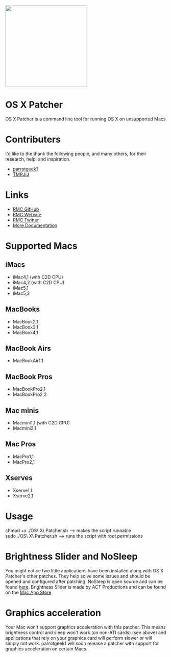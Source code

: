 <img src="https://github.com/rmc-team/osx-patcher/raw/master/MacBook.png" width="256">

# OS X Patcher
OS X Patcher is a command line tool for running OS X on unsupported Macs

# Contributers
I'd like to the thank the following people, and many others, for their research, help, and inspiration.
- [parrotgeek1](https://forums.macrumors.com/members/1033441/)
- [TMRJIJ](https://forums.macrumors.com/members/tmrjij.878094/)

# Links
- [RMC GitHub](https://github.com/rmc-team)
- [RMC Website](https://www.rmc-team.ch/)
- [RMC Twitter](https://twitter.com/_rmcteam)
- [More Documentation](https://www.rmc-team.ch/osx-patcher)

# Supported Macs
## iMacs
-   iMac4,1 (with C2D CPU)
-   iMac4,2 (with C2D CPU)
-   iMac5,1
-   iMac5,2
## MacBooks
-   MacBook2,1
-   MacBook3,1
-   MacBook4,1
## MacBook Airs
-   MacBookAir1,1
## MacBook Pros
-   MacBookPro2,1
-   MacBookPro2,2
## Mac minis
-   Macmini1,1 (with C2D CPU)
-   Macmini2,1
## Mac Pros
-   MacPro1,1
-   MacPro2,1
## Xserves
-   Xserve1,1
-   Xserve2,1

# Usage
chmod +x ./OS\ X\ Patcher.sh —> makes the script runnable  
sudo ./OS\ X\ Patcher.sh —> runs the script with root permissions  

# Brightness Slider and NoSleep
You might notice two little applications have been installed along with OS X Patcher's other patches. They help solve some issues and should be opened and configured after patching. NoSleep is open source and can be found [here](https://github.com/integralpro/nosleep). Brightness Slider is made by ACT Productions and can be found on the [Mac App Store](http://itunes.apple.com/us/app/brightness-control/id456624497?ls=1&mt=12).

# Graphics acceleration
Your Mac won't support graphics acceleration with this patcher. This means brightness control and sleep won't work (on non-ATI cards) (see above) and applications that rely on your graphics card will perform slower or will simply not work. parrotgeek1 will soon release a patcher with support for graphics acceleration on certain Macs.